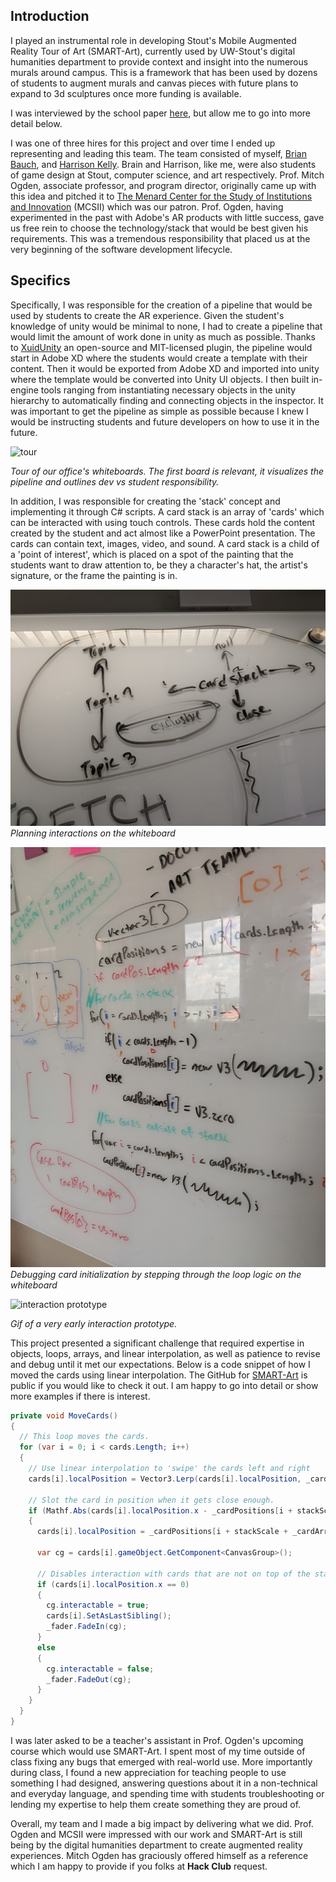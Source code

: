 ## Introduction
I played an instrumental role in developing Stout's Mobile Augmented Reality Tour of Art (SMART-Art), currently used by UW-Stout's digital humanities department to provide context and insight into the numerous murals around campus. This is a framework that has been used by dozens of students to augment murals and canvas pieces with future plans to expand to 3d sculptures once more funding is available.

I was interviewed by the school paper [here](https://www.uwstout.edu/about-us/news-center/students-create-augmented-reality-app-provide-insight-campus-artworks), but allow me to go into more detail below.

I was one of three hires for this project and over time I ended up representing and leading this team. The team consisted of myself, [Brian Bauch](https://www.linkedin.com/in/brian-bauch-5a656493/), and [Harrison Kelly](https://www.linkedin.com/in/harrison-kelly-14b925197/). Brain and Harrison, like me, were also students of game design at Stout, computer science, and art respectively. Prof. Mitch Ogden, associate professor, and program director, originally came up with this idea and pitched it to [The Menard Center for the Study of Institutions and Innovation](https://www.uwstout.edu/csii) (MCSII) which was our patron. Prof. Ogden, having experimented in the past with Adobe's AR products with little success, gave us free rein to choose the technology/stack that would be best given his requirements. This was a tremendous responsibility that placed us at the very beginning of the software development lifecycle.

## Specifics
Specifically, I was responsible for the creation of a pipeline that would be used by students to create the AR experience. Given the student's knowledge of unity would be minimal to none, I had to create a pipeline that would limit the amount of work done in unity as much as possible. Thanks to [XuidUnity](https://github.com/itouh2-i0plus/XuidUnity) an open-source and MIT-licensed plugin, the pipeline would start in Adobe XD where the students would create a template with their content. Then it would be exported from Adobe XD and imported into unity where the template would be converted into Unity UI objects. I then built in-engine tools ranging from instantiating necessary objects in the unity hierarchy to automatically finding and connecting objects in the inspector. It was important to get the pipeline as simple as possible because I knew I would be instructing students and future developers on how to use it in the future.

![tour](gifs\tour.gif)

*Tour of our office's whiteboards. The first board is relevant, it visualizes the pipeline and outlines dev vs student responsibility.*

In addition, I was responsible for creating the 'stack' concept and implementing it through C# scripts. A card stack is an array of 'cards' which can be interacted with using touch controls. These cards hold the content created by the student and act almost like a PowerPoint presentation. The cards can contain text, images, video, and sound. A card stack is a child of a 'point of interest', which is placed on a spot of the painting that the students want to draw attention to, be they a character's hat, the artist's signature, or the frame the painting is in.

![whiteboard interactions](images\whiteboard-interaction.jpg)
*Planning interactions on the whiteboard*

![whiteboard debugging](images\working-through-my-own-loop.jpg)
*Debugging card initialization by stepping through the loop logic on the whiteboard*

![interaction prototype](gifs\interaction-prototype.gif)

*Gif of a very early interaction prototype.*

This project presented a significant challenge that required expertise in objects, loops, arrays, and linear interpolation, as well as patience to revise and debug until it met our expectations. Below is a code snippet of how I moved the cards using linear interpolation. The GitHub for [SMART-Art](https://github.com/karrjm/SMARTArt) is public if you would like to check it out. I am happy to go into detail or show more examples if there is interest.

```csharp
private void MoveCards()
{
  // This loop moves the cards.
  for (var i = 0; i < cards.Length; i++)
  {
    // Use linear interpolation to 'swipe' the cards left and right
    cards[i].localPosition = Vector3.Lerp(cards[i].localPosition, _cardPositions[i + stackScale + _cardArrayOffset], Time.deltaTime * cardMoveSpeed);

    // Slot the card in position when it gets close enough.
    if (Mathf.Abs(cards[i].localPosition.x - _cardPositions[i + stackScale + _cardArrayOffset].x) < 0.01f)
    {
      cards[i].localPosition = _cardPositions[i + stackScale + _cardArrayOffset];

      var cg = cards[i].gameObject.GetComponent<CanvasGroup>();

      // Disables interaction with cards that are not on top of the stack and calls the UIFader.
      if (cards[i].localPosition.x == 0)
      {
        cg.interactable = true;
        cards[i].SetAsLastSibling();
        _fader.FadeIn(cg);
      }
      else
      {
        cg.interactable = false;
        _fader.FadeOut(cg);
      }
    }
  }
}
```

I was later asked to be a teacher's assistant in Prof. Ogden's upcoming course which would use SMART-Art. I spent most of my time outside of class fixing any bugs that emerged with real-world use. More importantly during class, I found a new appreciation for teaching people to use something I had designed, answering questions about it in a non-technical and everyday language, and spending time with students troubleshooting or lending my expertise to help them create something they are proud of. 

Overall, my team and I made a big impact by delivering what we did. Prof. Ogden and MCSII were impressed with our work and SMART-Art is still being by the digital humanities department to create augmented reality experiences. Mitch Ogden has graciously offered himself as a reference which I am happy to provide if you folks at **Hack Club** request.
